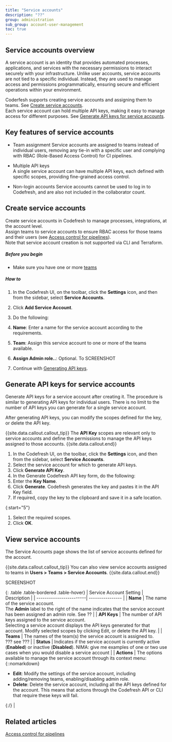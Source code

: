 ```yaml
---
title: "Service accounts"
description: "??"
group: administration
sub_group: account-user-management
toc: true
---
```


## Service accounts overview

A service account is an identity that provides automated processes, applications, and services with the necessary permissions to interact securely with your infrastructure. Unlike user accounts, service accounts are not tied to a specific individual. Instead, they are used to manage access and permissions programmatically, ensuring secure and efficient operations within your environment.

Coderfesh supports creating service accounts and assigning them to teams. See [Create service accounts](#create-service-accounts).  
Each service account can hold multiple API keys, making it easy to manage access for different purposes. See [Generate API keys for service accounts](#generate-api-keys-for-service-accounts).

## Key features of service accounts

* Team assignment
  Service accounts are assigned to teams instead of individual users, removing any tie-in with a specific user and complying with RBAC (Role-Based Access Control) for CI pipelines.

* Multiple API keys  
  A single service account can have multiple API keys, each defined with specific scopes, providing fine-grained access control.

* Non-login accounts
  Service accounts cannot be used to log in to Codefresh, and are also not included in the collaborator count.



## Create service accounts
Create service accounts in Codefresh to manage processes, integrations, at the account level.  
Assign teams to service accounts to ensure RBAC access for those teams and their users (see [Access control for pipelines]({{site.baseurl}}/docs/administration/account-user-management/access-control)).  
Note that service account creation is not supported via CLI and Terraform.


##### Before you begin
* Make sure you have one or more [teams]({{site.baseurl}}/docs/administration/account-user-management/add-users/#create-a-team-in-codefresh)

##### How to

1. In the Codefresh UI, on the toolbar, click the **Settings** icon, and then from the sidebar, select **Service Accounts**.
1. Click **Add Service Account**.
1. Do the following:
  1. **Name**: Enter a name for the service account according to the requirements.
  1. **Team**: Assign this service account to one or more of the teams available.
  1. **Assign Admin role..**: Optional. To 
SCREENSHOT

1. Continue with [Generating API keys](#generate-api-keys-for-service-accounts).



## Generate API keys for service accounts
Generate API keys for a service account after creating it. The procedure is similar to generating API keys for individual users.
There is no limit to the number of API keys you can generate for a single service account.

After generating API keys, you can modify the scopes defined for the key, or delete the API key.

{{site.data.callout.callout_tip}}
The **API Key** scopes are relevant only to service accounts and define the permissions to manage the API keys assigned to those accounts.
{{site.data.callout.end}}

1. In the Codefresh UI, on the toolbar, click the **Settings** icon, and then from the sidebar, select **Service Accounts**.
1. Select the service account for which to generate API keys.
1. Click **Generate API Key**.
1. In the Generate Codefresh API key form, do the following:
  1. Enter the **Key Name**.
  1. Click **Generate**.
    Codefresh generates the key and pastes it in the API Key field.
  1. If required, copy the key to the clipboard and save it in a safe location.

{:start="5"}
1. Select the required scopes. 
1. Click **OK**.


## View service accounts
The Service Accounts page shows the list of service accounts defined for the account. 


{{site.data.callout.callout_tip}}
You can also view service accounts assigned to teams in **Users > Teams > Service Accounts**.
{{site.data.callout.end}}


SCREENSHOT


{: .table .table-bordered .table-hover}
| Service Account Setting  | Description   |
| ------------------------| ---------------- |
| **Name**                | The name of the service account. <br>The **Admin** label to the right of the name indicates that the service account has been assigned an admin role. See ?? |
| **API Keys**            | The number of API keys assigned to the service account. <br>Selecting a service account displays the API keys generated for that account. Modify selected scopes by clicking Edit, or delete the API key. |
| **Teams**               | The names of the team(s) the service account is assigned to. <br>??? see ??? |
| **Status**               | Indicates if the service account is currently active (**Enabled**) or inactive (**Disabled**). NIMA: give me examples of one or two use cases when you would disable a service account |
| **Actions**               | The options available to manage the service account through its context menu: {::nomarkdown}<ul><li><b>Edit</b>: Modify the settings of the service account, including adding/removing teams, enabling/disabling admin role.</li><li><b>Delete</b>: Delete the service account, including all the API keys defined for the account. This means that actions through the Codefresh API or CLI that require these keys will fail.</li></ul>{:/} |


## Related articles
[Access control for pipelines]({{site.baseurl}}/docs/administration/account-user-management/access-control/)


